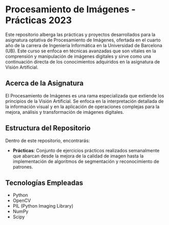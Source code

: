 # Procesamiento de Imágenes - Prácticas 2023

Este repositorio alberga las prácticas y proyectos desarrollados para la asignatura optativa de Procesamiento de Imágenes, ofertada en el cuarto año de la carrera de Ingeniería Informática en la Universidad de Barcelona (UB). Este curso se enfoca en técnicas avanzadas que son vitales en la comprensión y manipulación de imágenes digitales y sirve como una continuación directa de los conocimientos adquiridos en la asignatura de Visión Artificial.

## Acerca de la Asignatura

El Procesamiento de Imágenes es una rama especializada que extiende los principios de la Visión Artificial. Se enfoca en la interpretación detallada de la información visual y en la aplicación de operaciones complejas para la mejora, análisis y transformación de imágenes digitales.

## Estructura del Repositorio

Dentro de este repositorio, encontrarás:

- **Prácticas**: Conjunto de ejercicios prácticos realizados semanalmente que abarcan desde la mejora de la calidad de imagen hasta la implementación de algoritmos de segmentación y reconocimiento de patrones.

## Tecnologías Empleadas

- Python
- OpenCV
- PIL (Python Imaging Library)
- NumPy
- Scipy
